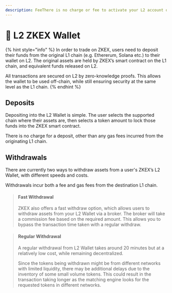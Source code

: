 ```yaml
---
description: FeeThere is no charge or fee to activate your L2 account on ZKEX.
---
```


# 👝 L2 ZKEX Wallet

{% hint style="info" %}
In order to trade on ZKEX, users need to deposit their funds from the original L1 chain (e.g. Ethererum, Solana etc.) to their wallet on L2. The original assets are held by ZKEX’s smart contract on the L1 chain, and equivalent funds released on L2.

All transactions are secured on L2 by zero-knowledge proofs. This allows the wallet to be used off-chain, while still ensuring security at the same level as the L1 chain.
{% endhint %}

## Deposits

Depositing into the L2 Wallet is simple. The user selects the supported chain where their assets are, then selects a token amount to lock those funds into the ZKEX smart contract.

There is no charge for a deposit, other than any gas fees incurred from the originating L1 chain.

## Withdrawals

There are currently two ways to withdraw assets from a user's ZKEX’s L2 Wallet, with different speeds and costs.

Withdrawals incur both a fee and gas fees from the destination L1 chain.

> #### Fast Withdrawal
>
> ZKEX also offers a fast withdraw option, which allows users to withdraw assets from your L2 Wallet via a broker. The broker will take a commission fee based on the required amount. This allows you to bypass the transaction time taken with a regular withdraw.

> #### Regular Withdrawal
>
> A regular withdrawal from L2 Wallet takes around 20 minutes but at a relatively low cost, while remaining decentralized.
>
> Since the tokens being withdrawn might be from different networks with limited liquidity, there may be additional delays due to the inventory of some small volume tokens. This could result in the transaction taking longer as the matching engine looks for the requested tokens in different networks.

